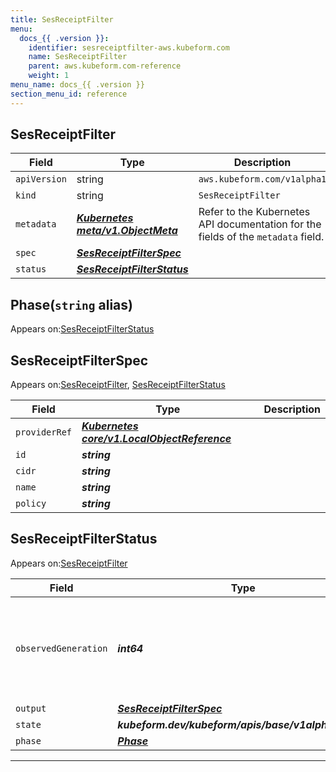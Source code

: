 ```yaml
---
title: SesReceiptFilter
menu:
  docs_{{ .version }}:
    identifier: sesreceiptfilter-aws.kubeform.com
    name: SesReceiptFilter
    parent: aws.kubeform.com-reference
    weight: 1
menu_name: docs_{{ .version }}
section_menu_id: reference
---
```


## SesReceiptFilter
| Field | Type | Description |
| ------ | ----- | ----------- |
| `apiVersion` | string | `aws.kubeform.com/v1alpha1` |
|    `kind` | string | `SesReceiptFilter` |
| `metadata` | ***[Kubernetes meta/v1.ObjectMeta](https://v1-18.docs.kubernetes.io/docs/reference/generated/kubernetes-api/v1.18/#objectmeta-v1-meta)***|Refer to the Kubernetes API documentation for the fields of the `metadata` field.|
| `spec` | ***[SesReceiptFilterSpec](#sesreceiptfilterspec)***||
| `status` | ***[SesReceiptFilterStatus](#sesreceiptfilterstatus)***||
## Phase(`string` alias)

Appears on:[SesReceiptFilterStatus](#sesreceiptfilterstatus)

## SesReceiptFilterSpec

Appears on:[SesReceiptFilter](#sesreceiptfilter), [SesReceiptFilterStatus](#sesreceiptfilterstatus)

| Field | Type | Description |
| ------ | ----- | ----------- |
| `providerRef` | ***[Kubernetes core/v1.LocalObjectReference](https://v1-18.docs.kubernetes.io/docs/reference/generated/kubernetes-api/v1.18/#localobjectreference-v1-core)***||
| `id` | ***string***||
| `cidr` | ***string***||
| `name` | ***string***||
| `policy` | ***string***||
## SesReceiptFilterStatus

Appears on:[SesReceiptFilter](#sesreceiptfilter)

| Field | Type | Description |
| ------ | ----- | ----------- |
| `observedGeneration` | ***int64***| ***(Optional)*** Resource generation, which is updated on mutation by the API Server.|
| `output` | ***[SesReceiptFilterSpec](#sesreceiptfilterspec)***| ***(Optional)*** |
| `state` | ***kubeform.dev/kubeform/apis/base/v1alpha1.State***| ***(Optional)*** |
| `phase` | ***[Phase](#phase)***| ***(Optional)*** |
---
